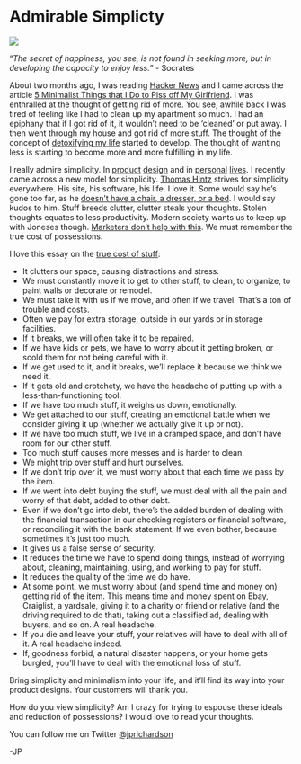 <!--
id: 594481128
link: http://techneur.com/post/594481128/admirable-simplicity
slug: admirable-simplicity
date: Thu May 13 2010 00:47:00 GMT-0500 (CDT)
publish: 2010-05-013
tags: minimalism
-->


Admirable Simplicty
===================

![](http://media.tumblr.com/tumblr_l2cfpywLQJ1qzbc4f.jpg)

“*The secret of happiness, you see, is not found in seeking more, but in
developing the capacity to enjoy less.*” - Socrates

About two months ago, I was reading [Hacker
News](http://news.ycombinator.com) and I came across the article [5
Minimalist Things that I Do to Piss off My
Girlfriend](http://www.thesimplerlife.net/2010/03/18/5-minimalist-things-i-do-that-piss-off-my-girlfriend-and-other-normal-people/).
I was enthralled at the thought of getting rid of more. You see, awhile
back I was tired of feeling like I had to clean up my apartment so much.
I had an epiphany that if I got rid of it, it wouldn’t need to be
‘cleaned’ or put away. I then went through my house and got rid of more
stuff. The thought of the concept of [detoxifying my
life](http://techneur.com/post/567516819/detoxify-your-life) started to
develop. The thought of wanting less is starting to become more and
more fulfilling in my life. 

I really admire simplicity. In [product](http://37signals.com)
[design](http://apple.com) and in [personal](http://sivers.org/about)
[lives](http://zenhabits.net/about/). I recently came across a new model
for simplicity. [Thomas Hintz](http://thintz.com/about) strives for
simplicity everywhere. His site, his software, his life. I love it. Some
would say he’s gone too far, as he [doesn’t have a chair, a dresser, or
a bed](http://thintz.com/essays/keep-it-simple). I would say kudos to
him. Stuff breeds clutter, clutter steals your thoughts. Stolen thoughts
equates to less productivity. Modern society wants us to keep up with
Joneses though. [Marketers don’t help with
this](http://sethgodin.typepad.com/seths_blog/2008/11/hungry.html). We
must remember the true cost of possessions.

I love this essay on the [true cost of
stuff](http://mnmlist.com/the-true-cost-of-stuff):

-   It clutters our space, causing distractions and stress.
-   We must constantly move it to get to other stuff, to clean, to
    organize, to paint walls or decorate or remodel.
-   We must take it with us if we move, and often if we travel. That’s a
    ton of trouble and costs.
-   Often we pay for extra storage, outside in our yards or in storage
    facilities.
-   If it breaks, we will often take it to be repaired.
-   If we have kids or pets, we have to worry about it getting broken,
    or scold them for not being careful with it.
-   If we get used to it, and it breaks, we’ll replace it because we
    think we need it.
-   If it gets old and crotchety, we have the headache of putting up
    with a less-than-functioning tool.
-   If we have too much stuff, it weighs us down, emotionally.
-   We get attached to our stuff, creating an emotional battle when we
    consider giving it up (whether we actually give it up or not).
-   If we have too much stuff, we live in a cramped space, and don’t
    have room for our other stuff.
-   Too much stuff causes more messes and is harder to clean.
-   We might trip over stuff and hurt ourselves.
-   If we don’t trip over it, we must worry about that each time we pass
    by the item.
-   If we went into debt buying the stuff, we must deal with all the
    pain and worry of that debt, added to other debt.
-   Even if we don’t go into debt, there’s the added burden of dealing
    with the financial transaction in our checking registers or
    financial software, or reconciling it with the bank statement. If we
    even bother, because sometimes it’s just too much.
-   It gives us a false sense of security.
-   It reduces the time we have to spend doing things, instead of
    worrying about, cleaning, maintaining, using, and working to pay for
    stuff.
-   It reduces the quality of the time we do have.
-   At some point, we must worry about (and spend time and money on)
    getting rid of the item. This means time and money spent on Ebay,
    Craiglist, a yardsale, giving it to a charity or friend or relative
    (and the driving required to do that), taking out a classified ad,
    dealing with buyers, and so on. A real headache.
-   If you die and leave your stuff, your relatives will have to deal
    with all of it. A real headache indeed.
-   If, goodness forbid, a natural disaster happens, or your home gets
    burgled, you’ll have to deal with the emotional loss of stuff.

Bring simplicity and minimalism into your life, and it’ll find its way
into your product designs. Your customers will thank you.

How do you view simplicity? Am I crazy for trying to espouse these
ideals and reduction of possessions? I would love to read your thoughts.

You can follow me on
Twitter [@jprichardson](http://twitter.com/jprichardson)

-JP

